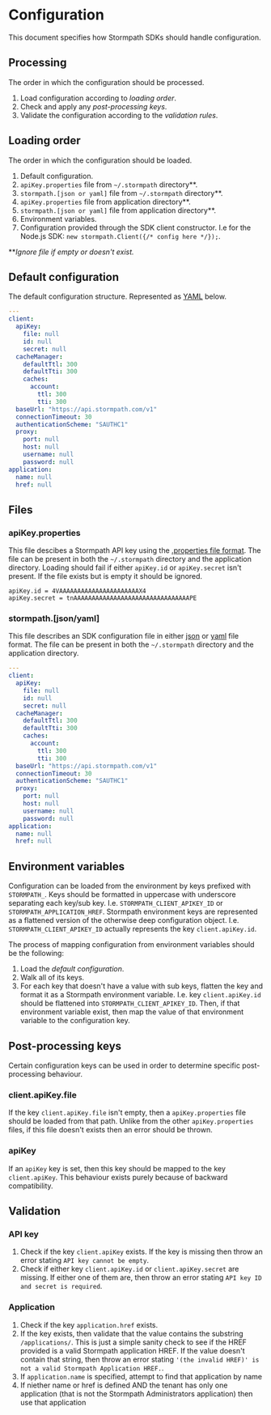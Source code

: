 # Configuration

This document specifies how Stormpath SDKs should handle configuration.

## Processing

The order in which the configuration should be processed.

1. Load configuration according to *loading order*.
2. Check and apply any *post-processing keys*.
3. Validate the configuration according to the *validation rules*.

## Loading order

The order in which the configuration should be loaded.

1. Default configuration.
2. `apiKey.properties` file from `~/.stormpath` directory**.
3. `stormpath.[json or yaml]` file from `~/.stormpath` directory**.
4. `apiKey.properties` file from application directory**.
5. `stormpath.[json or yaml]` file from application directory**.
6. Environment variables.
7. Configuration provided through the SDK client constructor. I.e for the Node.js SDK: `new stormpath.Client({/* config here */});`.

***Ignore file if empty or doesn't exist.*


## Default configuration

The default configuration structure. Represented as [YAML](https://en.wikipedia.org/wiki/YAML) below.

```yaml
---
client:
  apiKey:
    file: null
    id: null
    secret: null
  cacheManager:
    defaultTtl: 300
    defaultTti: 300
    caches:
      account:
        ttl: 300
        tti: 300
  baseUrl: "https://api.stormpath.com/v1"
  connectionTimeout: 30
  authenticationScheme: "SAUTHC1"
  proxy:
    port: null
    host: null
    username: null
    password: null
application:
  name: null
  href: null
```

## Files

### apiKey.properties

This file descibes a Stormpath API key using the [.properties file format](https://en.wikipedia.org/wiki/.properties).
The file can be present in both the `~/.stormpath` directory and the application directory.
Loading should fail if either `apiKey.id` or `apiKey.secret` isn't present.
If the file exists but is empty it should be ignored.

```
apiKey.id = 4VAAAAAAAAAAAAAAAAAAAAAAX4
apiKey.secret = tnAAAAAAAAAAAAAAAAAAAAAAAAAAAAAAAAPE
```

### stormpath.[json/yaml]

This file describes an SDK configuration file in either [json](https://en.wikipedia.org/wiki/JSON) or [yaml](https://en.wikipedia.org/wiki/YAML) file format.
The file can be present in both the `~/.stormpath` directory and the application directory.

```yaml
---
client:
  apiKey:
    file: null
    id: null
    secret: null
  cacheManager:
    defaultTtl: 300
    defaultTti: 300
    caches:
      account:
        ttl: 300
        tti: 300
  baseUrl: "https://api.stormpath.com/v1"
  connectionTimeout: 30
  authenticationScheme: "SAUTHC1"
  proxy:
    port: null
    host: null
    username: null
    password: null
application:
  name: null
  href: null
```

## Environment variables

Configuration can be loaded from the environment by keys prefixed with `STORMPATH_`.
Keys should be formatted in uppercase with underscore separating each key/sub key. I.e. `STORMPATH_CLIENT_APIKEY_ID` or `STORMPATH_APPLICATION_HREF`.
Stormpath environment keys are represented as a flattened version of the otherwise deep configuration object. I.e. `STORMPATH_CLIENT_APIKEY_ID` actually represents the key `client.apiKey.id`.

The process of mapping configuration from environment variables should be the following:

1. Load the *default configuration*.
2. Walk all of its keys.
3. For each key that doesn't have a value with sub keys, flatten the key and format it as a Stormpath environment variable. I.e. key `client.apiKey.id` should be flattened into `STORMPATH_CLIENT_APIKEY_ID`. Then, if that environment variable exist, then map the value of that environment variable to the configuration key.

## Post-processing keys

Certain configuration keys can be used in order to determine specific post-processing behaviour.

### client.apiKey.file

If the key `client.apiKey.file` isn't empty, then a `apiKey.properties` file should be loaded from that path.
Unlike from the other `apiKey.properties` files, if this file doesn't exists then an error should be thrown.

### apiKey

If an `apiKey` key is set, then this key should be mapped to the key `client.apiKey`. This behaviour exists purely because of backward compatibility.

## Validation

### API key

1. Check if the key `client.apiKey` exists. If the key is missing then throw an error stating `API key cannot be empty`.
2. Check if either key `client.apiKey.id` or `client.apiKey.secret` are missing. If either one of them are, then throw an error stating `API key ID and secret is required`.

### Application

1. Check if the key `application.href` exists.
2. If the key exists, then validate that the value contains the substring `/applications/`. This is just a simple sanity check to see if the HREF provided is a valid Stormpath application HREF. If the value doesn't contain that string, then throw an error stating `'(the invalid HREF)' is not a valid Stormpath Application HREF.`.
3. If `application.name` is specified, attempt to find that application by name
4. If niether name or href is defined AND the tenant has only one application (that is not the Stormpath Administrators application) then use that application
